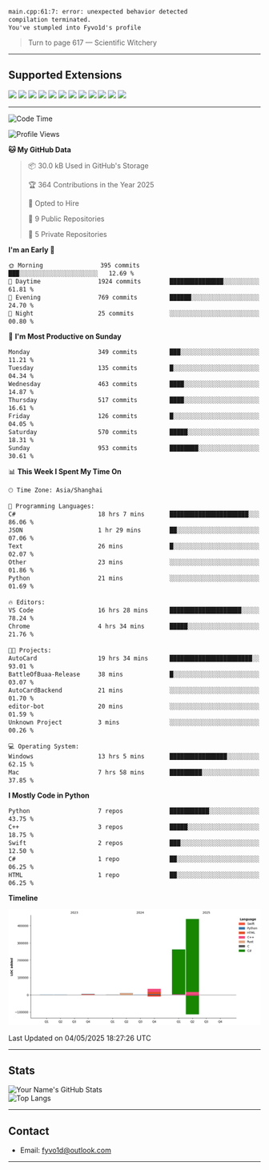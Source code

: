 ```
main.cpp:61:7: error: unexpected behavior detected
compilation terminated.
You've stumpled into Fyvo1d's profile
```

> Turn to page 617 — Scientific Witchery

---

## Supported Extensions

<p align="left">
  <img src="https://cdn.jsdelivr.net/gh/devicons/devicon/icons/cplusplus/cplusplus-original.svg" height="40" />
  <img src="https://cdn.jsdelivr.net/gh/devicons/devicon/icons/csharp/csharp-original.svg" height="40" />
  <img src="https://cdn.jsdelivr.net/gh/devicons/devicon/icons/python/python-original.svg" height="40" />
  <img src="https://cdn.jsdelivr.net/gh/devicons/devicon/icons/swift/swift-original.svg" height="40" />
  <img src="https://cdn.jsdelivr.net/gh/devicons/devicon/icons/git/git-original.svg" height="40" />
  <img src="https://cdn.jsdelivr.net/gh/devicons/devicon/icons/vscode/vscode-original.svg" height="40" />
  <img src="https://www.vulkan.org/user/themes/vulkan/images/logo/vulkan-logo.svg" height="40" />
  <img src="https://cdn.jsdelivr.net/gh/devicons/devicon/icons/opengl/opengl-original.svg" height="40" />
  <img src="https://cdn.jsdelivr.net/gh/devicons/devicon/icons/pytorch/pytorch-original.svg" height="40" />
  <img src="https://cdn.jsdelivr.net/gh/devicons/devicon/icons/unity/unity-original.svg" height="40" />
  <img src="https://cdn.jsdelivr.net/gh/devicons/devicon/icons/unrealengine/unrealengine-original.svg" height="40" />
  <img src="https://cdn.jsdelivr.net/gh/devicons/devicon/icons/cmake/cmake-original.svg" height="40" />
</p>


---

<!--START_SECTION:waka-->
![Code Time](http://img.shields.io/badge/Code%20Time-110%20hrs%2019%20mins-blue)

![Profile Views](http://img.shields.io/badge/Profile%20Views-3-blue)

**🐱 My GitHub Data** 

> 📦 30.0 kB Used in GitHub's Storage 
 > 
> 🏆 364 Contributions in the Year 2025
 > 
> 💼 Opted to Hire
 > 
> 📜 9 Public Repositories 
 > 
> 🔑 5 Private Repositories 
 > 
**I'm an Early 🐤** 

```text
🌞 Morning                395 commits         ███░░░░░░░░░░░░░░░░░░░░░░   12.69 % 
🌆 Daytime                1924 commits        ███████████████░░░░░░░░░░   61.81 % 
🌃 Evening                769 commits         ██████░░░░░░░░░░░░░░░░░░░   24.70 % 
🌙 Night                  25 commits          ░░░░░░░░░░░░░░░░░░░░░░░░░   00.80 % 
```
📅 **I'm Most Productive on Sunday** 

```text
Monday                   349 commits         ███░░░░░░░░░░░░░░░░░░░░░░   11.21 % 
Tuesday                  135 commits         █░░░░░░░░░░░░░░░░░░░░░░░░   04.34 % 
Wednesday                463 commits         ████░░░░░░░░░░░░░░░░░░░░░   14.87 % 
Thursday                 517 commits         ████░░░░░░░░░░░░░░░░░░░░░   16.61 % 
Friday                   126 commits         █░░░░░░░░░░░░░░░░░░░░░░░░   04.05 % 
Saturday                 570 commits         █████░░░░░░░░░░░░░░░░░░░░   18.31 % 
Sunday                   953 commits         ████████░░░░░░░░░░░░░░░░░   30.61 % 
```


📊 **This Week I Spent My Time On** 

```text
🕑︎ Time Zone: Asia/Shanghai

💬 Programming Languages: 
C#                       18 hrs 7 mins       ██████████████████████░░░   86.06 % 
JSON                     1 hr 29 mins        ██░░░░░░░░░░░░░░░░░░░░░░░   07.06 % 
Text                     26 mins             █░░░░░░░░░░░░░░░░░░░░░░░░   02.07 % 
Other                    23 mins             ░░░░░░░░░░░░░░░░░░░░░░░░░   01.86 % 
Python                   21 mins             ░░░░░░░░░░░░░░░░░░░░░░░░░   01.69 % 

🔥 Editors: 
VS Code                  16 hrs 28 mins      ████████████████████░░░░░   78.24 % 
Chrome                   4 hrs 34 mins       █████░░░░░░░░░░░░░░░░░░░░   21.76 % 

🐱‍💻 Projects: 
AutoCard                 19 hrs 34 mins      ███████████████████████░░   93.01 % 
BattleOfBuaa-Release     38 mins             █░░░░░░░░░░░░░░░░░░░░░░░░   03.07 % 
AutoCardBackend          21 mins             ░░░░░░░░░░░░░░░░░░░░░░░░░   01.70 % 
editor-bot               20 mins             ░░░░░░░░░░░░░░░░░░░░░░░░░   01.59 % 
Unknown Project          3 mins              ░░░░░░░░░░░░░░░░░░░░░░░░░   00.26 % 

💻 Operating System: 
Windows                  13 hrs 5 mins       ████████████████░░░░░░░░░   62.15 % 
Mac                      7 hrs 58 mins       █████████░░░░░░░░░░░░░░░░   37.85 % 
```

**I Mostly Code in Python** 

```text
Python                   7 repos             ███████████░░░░░░░░░░░░░░   43.75 % 
C++                      3 repos             █████░░░░░░░░░░░░░░░░░░░░   18.75 % 
Swift                    2 repos             ███░░░░░░░░░░░░░░░░░░░░░░   12.50 % 
C#                       1 repo              ██░░░░░░░░░░░░░░░░░░░░░░░   06.25 % 
HTML                     1 repo              ██░░░░░░░░░░░░░░░░░░░░░░░   06.25 % 
```



**Timeline**

![Lines of Code chart](https://raw.githubusercontent.com/FyVoid/FyVoid/main/assets/bar_graph.png)


 Last Updated on 04/05/2025 18:27:26 UTC
<!--END_SECTION:waka-->

---

## Stats

![Your Name's GitHub Stats](https://github-readme-stats.vercel.app/api?username=fyvoid&show_icons=true&theme=tokyonight)  
![Top Langs](https://github-readme-stats.vercel.app/api/top-langs/?username=fyvoid&layout=compact&theme=tokyonight)

---

## Contact

- Email: [fyvo1d@outlook.com](fyvo1d@outlook.com)  

---
